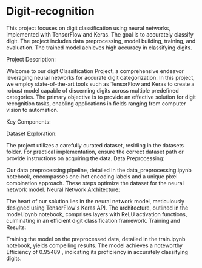 # Digit-recognition
This project focuses on digit classification using neural networks, implemented with TensorFlow and Keras. The goal is to accurately classify digit. The project includes data preprocessing, model building, training, and evaluation. The trained model achieves high accuracy in classifying digits.


Project Description:

Welcome to our digit Classification Project, a comprehensive endeavor leveraging neural networks for accurate digit categorization. In this project, we employ state-of-the-art tools such as TensorFlow and Keras to create a robust model capable of discerning digits across multiple predefined categories. The primary objective is to provide an effective solution for digit recognition tasks, enabling applications in fields ranging from computer vision to automation.

Key Components:

Dataset Exploration:

The project utilizes a carefully curated dataset, residing in the datasets folder. For practical implementation, ensure the correct dataset path or provide instructions on acquiring the data.
Data Preprocessing:

Our data preprocessing pipeline, detailed in the data_preprocessing.ipynb notebook, encompasses one-hot encoding labels and a unique pixel combination approach. These steps optimize the dataset for the neural network model.
Neural Network Architecture:

The heart of our solution lies in the neural network model, meticulously designed using TensorFlow's Keras API. The architecture, outlined in the model.ipynb notebook, comprises layers with ReLU activation functions, culminating in an efficient digit classification framework.
Training and Results:

Training the model on the preprocessed data, detailed in the train.ipynb notebook, yields compelling results.
The model achieves a noteworthy Efficiency of 0.95489 , indicating its proficiency in accurately classifying digits.

